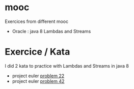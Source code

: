 # mooc
Exercices from different mooc
* Oracle : java 8 Lambdas and Streams

# Exercice / Kata

I did 2 kata to practice with Lambdas and Streams in java 8
* project euler [problem 22](https://projecteuler.net/problem=22)
* project euler [problem 42](https://projecteuler.net/problem=42)
